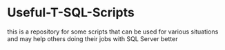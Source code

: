 # Useful-T-SQL-Scripts
this is a repository for some scripts that can be used for various situations and may help others doing their jobs with SQL Server better
